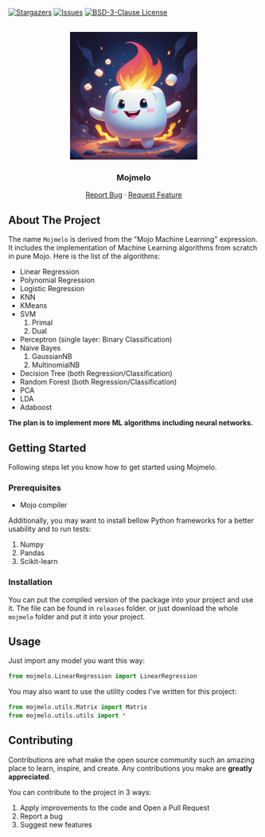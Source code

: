 <a id="readme-top"></a>

[![Stargazers](https://img.shields.io/github/stars/yetalit/mojmelo?style=social)](https://github.com/yetalit/mojmelo/stargazers) [![Issues](https://img.shields.io/github/issues/yetalit/mojmelo)](https://github.com/yetalit/mojmelo/issues) [![BSD-3-Clause License](https://img.shields.io/badge/license-BSD%203--Clause-blue)](https://opensource.org/licenses/BSD-3-Clause)

<br />
<div align="center">
  <a href="https://github.com/yetalit/mojmelo">
    <img src="./images/logo-min.jpg" alt="Logo" width="256" height="256">
  </a>
  <h3 align="center">Mojmelo</h3>
  <p align="center">
    <a href="https://github.com/yetalit/mojmelo/issues/new?labels=bug&template=bug-report---.md">Report Bug</a>
    ·
    <a href="https://github.com/yetalit/mojmelo/issues/new?labels=enhancement&template=feature-request---.md">Request Feature</a>
  </p>
</div>

## About The Project

The name `Mojmelo` is derived from the "Mojo Machine Learning" expression. It includes the implementation of Machine Learning algorithms from scratch in pure Mojo.
Here is the list of the algorithms:
* Linear Regression
* Polynomial Regression
* Logistic Regression
* KNN
* KMeans
* SVM
    1. Primal
    2. Dual
* Perceptron (single layer: Binary Classification)
* Naive Bayes
    1. GaussianNB
    2. MultinomialNB
* Decision Tree (both Regression/Classification)
* Random Forest (both Regression/Classification)
* PCA
* LDA
* Adaboost

**The plan is to implement more ML algorithms including neural networks.**

## Getting Started

Following steps let you know how to get started using Mojmelo.

### Prerequisites

* Mojo compiler

Additionally, you may want to install bellow Python frameworks for a better usability and to run tests:
1. Numpy
2. Pandas
3. Scikit-learn

### Installation

You can put the compiled version of the package into your project and use it. The file can be found in `releases` folder.
or just download the whole `mojmelo` folder and put it into your project.

## Usage

Just import any model you want this way:
```python 
from mojmelo.LinearRegression import LinearRegression
```
You may also want to use the utility codes I've written for this project:
```python 
from mojmelo.utils.Matrix import Matrix
from mojmelo.utils.utils import *
```

## Contributing

Contributions are what make the open source community such an amazing place to learn, inspire, and create. Any contributions you make are **greatly appreciated**.

You can contribute to the project in 3 ways:
1. Apply improvements to the code and Open a Pull Request
2. Report a bug
3. Suggest new features
